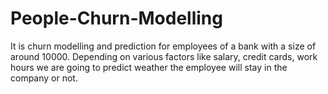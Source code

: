 # People-Churn-Modelling
It is churn modelling and prediction for employees of a bank with a size of around 10000. Depending on various factors like salary, credit cards, work hours we are going to predict weather the 
employee will stay in the company or not. 
